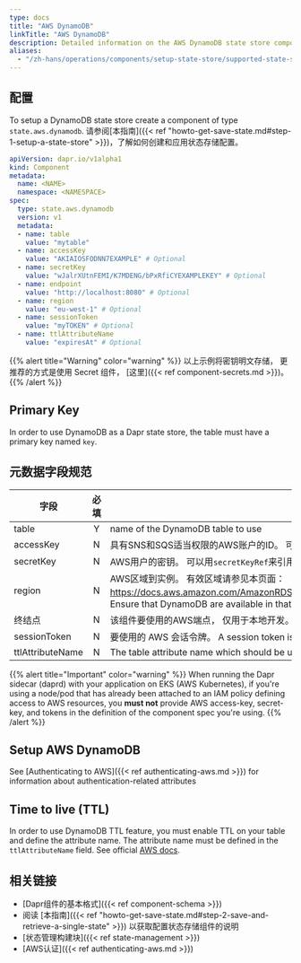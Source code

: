 ```yaml
---
type: docs
title: "AWS DynamoDB"
linkTitle: "AWS DynamoDB"
description: Detailed information on the AWS DynamoDB state store component
aliases:
  - "/zh-hans/operations/components/setup-state-store/supported-state-stores/setup-dynamodb/"
---
```


## 配置

To setup a DynamoDB state store create a component of type `state.aws.dynamodb`. 请参阅[本指南]({{< ref "howto-get-save-state.md#step-1-setup-a-state-store" >}})，了解如何创建和应用状态存储配置。

```yaml
apiVersion: dapr.io/v1alpha1
kind: Component
metadata:
  name: <NAME>
  namespace: <NAMESPACE>
spec:
  type: state.aws.dynamodb
  version: v1
  metadata:
  - name: table
    value: "mytable"
  - name: accessKey
    value: "AKIAIOSFODNN7EXAMPLE" # Optional
  - name: secretKey
    value: "wJalrXUtnFEMI/K7MDENG/bPxRfiCYEXAMPLEKEY" # Optional
  - name: endpoint
    value: "http://localhost:8080" # Optional
  - name: region
    value: "eu-west-1" # Optional
  - name: sessionToken
    value: "myTOKEN" # Optional
  - name: ttlAttributeName
    value: "expiresAt" # Optional
```

{{% alert title="Warning" color="warning" %}}
以上示例将密钥明文存储， 更推荐的方式是使用 Secret 组件， [这里]({{< ref component-secrets.md >}})。
{{% /alert %}}

## Primary Key

In order to use DynamoDB as a Dapr state store, the table must have a primary key named `key`.

## 元数据字段规范

| 字段               | 必填 | 详情                                                                                                                                                                        | 示例                                           |
| ---------------- |:--:| ------------------------------------------------------------------------------------------------------------------------------------------------------------------------- | -------------------------------------------- |
| table            | Y  | name of the DynamoDB table to use                                                                                                                                         | `"mytable"`                                  |
| accessKey        | N  | 具有SNS和SQS适当权限的AWS账户的ID。 可以用`secretKeyRef`来引用密钥。                                                                                                                           | `"AKIAIOSFODNN7EXAMPLE"`                     |
| secretKey        | N  | AWS用户的密钥。 可以用`secretKeyRef`来引用密钥。                                                                                                                                         | `"wJalrXUtnFEMI/K7MDENG/bPxRfiCYEXAMPLEKEY"` |
| region           | N  | AWS区域到实例。 有效区域请参见本页面：https://docs.aws.amazon.com/AmazonRDS/latest/UserGuide/Concepts.RegionsAndAvailabilityZones.html。 Ensure that DynamoDB are available in that region. | `"us-east-1"`                                |
| 终结点              | N  | 该组件要使用的AWS端点， 仅用于本地开发。 仅用于本地开发。 当对生产环境的AWS，`endpoint`是不需要的。                                                                                                               | `"http://localhost:4566"`                    |
| sessionToken     | N  | 要使用的 AWS 会话令牌。  A session token is only required if you are using temporary security credentials.                                                                         | `"TOKEN"`                                    |
| ttlAttributeName | N  | The table attribute name which should be used for TTL.                                                                                                                    | `"expiresAt"`                                |

{{% alert title="Important" color="warning" %}}
When running the Dapr sidecar (daprd) with your application on EKS (AWS Kubernetes), if you're using a node/pod that has already been attached to an IAM policy defining access to AWS resources, you **must not** provide AWS access-key, secret-key, and tokens in the definition of the component spec you're using.
{{% /alert %}}

## Setup AWS DynamoDB

See [Authenticating to AWS]({{< ref authenticating-aws.md >}}) for information about authentication-related attributes

## Time to live (TTL)

In order to use DynamoDB TTL feature, you must enable TTL on your table and define the attribute name. The attribute name must be defined in the `ttlAttributeName` field. See official [AWS docs](https://docs.aws.amazon.com/amazondynamodb/latest/developerguide/TTL.html).

## 相关链接

- [Dapr组件的基本格式]({{< ref component-schema >}})
- 阅读 [本指南]({{< ref "howto-get-save-state.md#step-2-save-and-retrieve-a-single-state" >}}) 以获取配置状态存储组件的说明
- [状态管理构建块]({{< ref state-management >}})
- [AWS认证]({{< ref authenticating-aws.md >}})
